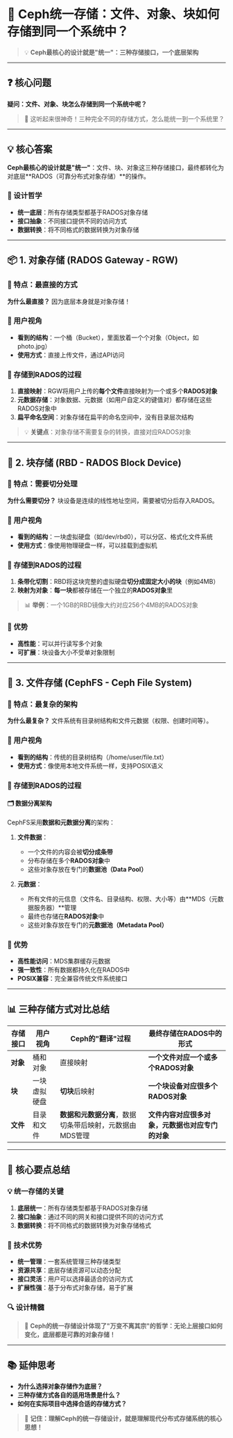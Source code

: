 # 🚀 Ceph统一存储：文件、对象、块如何存储到同一个系统中？

> 💡 **Ceph最核心的设计就是"统一"：三种存储接口，一个底层架构**

---

## ❓ 核心问题

**疑问：文件、对象、块怎么存储到同一个系统中呢？**

> 🤔 这听起来很神奇！三种完全不同的存储方式，怎么能统一到一个系统里？

---

## 💡 核心答案

**Ceph最核心的设计就是"统一"**：文件、块、对象这三种存储接口，最终都转化为对底层**RADOS（可靠分布式对象存储）**的操作。

### 🎯 设计哲学

- **统一底层**：所有存储类型都基于RADOS对象存储
- **接口抽象**：不同接口提供不同的访问方式
- **数据转换**：将不同格式的数据转换为对象存储

---

## 📦 1. 对象存储 (RADOS Gateway - RGW)

### 🎯 特点：最直接的方式

**为什么最直接？** 因为底层本身就是对象存储！

### 👀 用户视角
- **看到的结构**：一个桶（Bucket），里面放着一个个对象（Object，如photo.jpg）
- **使用方式**：直接上传文件，通过API访问

### 🔄 存储到RADOS的过程

1. **直接映射**：RGW将用户上传的**每个文件**直接映射为一个或多个**RADOS对象**
2. **元数据存储**：对象数据、元数据（如用户自定义的键值对）都存储在这些RADOS对象中
3. **扁平命名空间**：对象存储在扁平的命名空间中，没有目录层次结构

> 💡 **关键点**：对象存储不需要复杂的转换，直接对应RADOS对象

---

## 💾 2. 块存储 (RBD - RADOS Block Device)

### 🎯 特点：需要切分处理

**为什么需要切分？** 块设备是连续的线性地址空间，需要被切分后存入RADOS。

### 👀 用户视角
- **看到的结构**：一块虚拟硬盘（如/dev/rbd0），可以分区、格式化文件系统
- **使用方式**：像使用物理硬盘一样，可以挂载到虚拟机

### 🔄 存储到RADOS的过程

1. **条带化切割**：RBD将这块完整的虚拟硬盘**切分成固定大小的块**（例如4MB）
2. **映射为对象**：**每一块**都被存储在一个独立的**RADOS对象**里

> 📊 **举例**：一个1GB的RBD镜像大约对应256个4MB的RADOS对象

### 🎯 优势
- **高性能**：可以并行读写多个对象
- **可扩展**：块设备大小不受单对象限制

---

## 📁 3. 文件存储 (CephFS - Ceph File System)

### 🎯 特点：最复杂的架构

**为什么最复杂？** 文件系统有目录树结构和文件元数据（权限、创建时间等）。

### 👀 用户视角
- **看到的结构**：传统的目录树结构（/home/user/file.txt）
- **使用方式**：像使用本地文件系统一样，支持POSIX语义

### 🔄 存储到RADOS的过程

#### 🗂️ 数据分离架构
CephFS采用**数据和元数据分离**的架构：

1. **文件数据**：
   - 一个文件的内容会被**切分成条带**
   - 分布存储在多个**RADOS对象**中
   - 这些对象存放在专门的**数据池（Data Pool）**

2. **元数据**：
   - 所有文件的元信息（文件名、目录结构、权限、大小等）由**MDS（元数据服务器）**管理
   - 最终也存储在**RADOS对象**中
   - 这些对象存放在专门的**元数据池（Metadata Pool）**

### 🎯 优势
- **高性能访问**：MDS集群缓存元数据
- **强一致性**：所有数据都持久化在RADOS中
- **POSIX兼容**：完全兼容传统文件系统接口

---

## 📊 三种存储方式对比总结

| 存储接口 | 用户视角 | Ceph的"翻译"过程 | 最终存储在RADOS中的形式 |
|----------|----------|------------------|------------------------|
| **对象** | 桶和对象 | 直接映射 | **一个文件对应一个或多个RADOS对象** |
| **块** | 一块虚拟硬盘 | **切块**后映射 | **一个块设备对应很多个RADOS对象** |
| **文件** | 目录和文件 | **数据和元数据分离**，数据切条带后映射，元数据由MDS管理 | **文件内容对应很多对象，元数据也对应专门的对象** |

---

## 🎯 核心要点总结

### 💡 统一存储的关键

1. **底层统一**：所有存储类型都基于RADOS对象存储
2. **接口抽象**：通过不同的网关和接口提供不同的访问方式
3. **数据转换**：将不同格式的数据转换为对象存储格式

### 🚀 技术优势

- **统一管理**：一套系统管理三种存储类型
- **资源共享**：底层存储资源可以动态分配
- **接口灵活**：用户可以选择最适合的访问方式
- **扩展性强**：基于分布式对象存储，易于扩展

### 🔍 设计精髓

> 🎯 **Ceph的统一存储设计体现了"万变不离其宗"的哲学：无论上层接口如何变化，底层都是可靠的对象存储！**

---

## 📚 延伸思考

- **为什么选择对象存储作为底层？**
- **三种存储方式各自的适用场景是什么？**
- **如何在实际项目中选择合适的存储方式？**

> 💭 **记住：理解Ceph的统一存储设计，就是理解现代分布式存储系统的核心思想！**